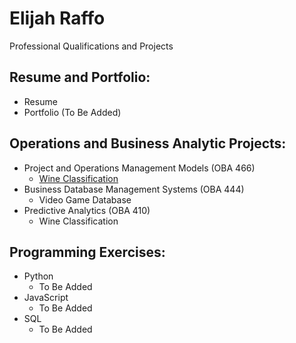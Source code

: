 # Elijah Raffo
Professional Qualifications and Projects

## Resume and Portfolio:
- Resume
- Portfolio (To Be Added)

## Operations and Business Analytic Projects:
- Project and Operations Management Models (OBA 466)
  - [Wine Classification](https://github.com/eliraffo/eliraffo.github.io/tree/master/WineClassification/)
- Business Database Management Systems (OBA 444)
  - Video Game Database
- Predictive Analytics (OBA 410)
  - Wine Classification

## Programming Exercises:
- Python
  - To Be Added
- JavaScript
  - To Be Added
- SQL
  - To Be Added
